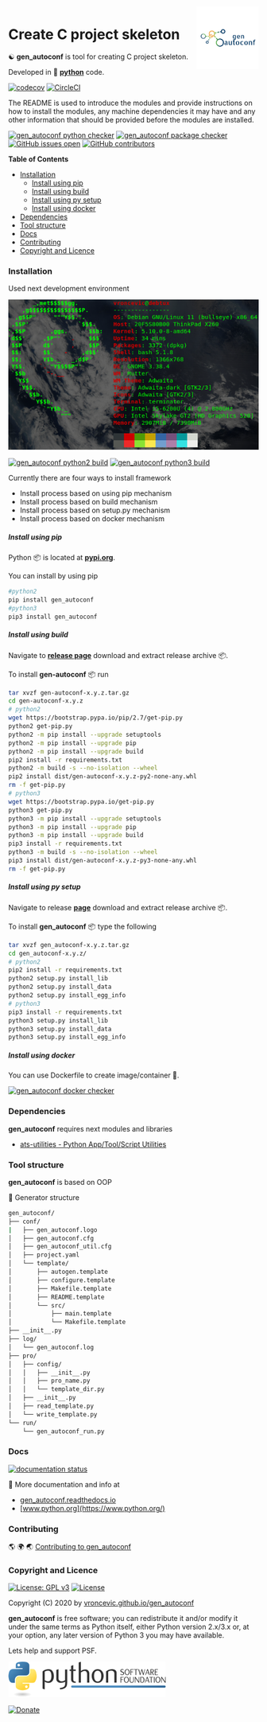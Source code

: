 <img align="right" src="https://raw.githubusercontent.com/vroncevic/gen_autoconf/dev/docs/gen_autoconf_logo.png" width="25%">

# Create C project skeleton

☯️ **gen_autoconf** is tool for creating C project skeleton.

Developed in 🐍 **[python](https://www.python.org/)** code.

[![codecov](https://codecov.io/gh/vroncevic/gen_autoconf/branch/dev/graph/badge.svg?token=21LYIV9SNU)](https://codecov.io/gh/vroncevic/gen_autoconf) [![CircleCI](https://circleci.com/gh/vroncevic/gen_autoconf/tree/master.svg?style=svg)](https://circleci.com/gh/vroncevic/gen_autoconf/tree/master)

The README is used to introduce the modules and provide instructions on
how to install the modules, any machine dependencies it may have and any
other information that should be provided before the modules are installed.

[![gen_autoconf python checker](https://img.shields.io/github/workflow/status/vroncevic/gen_autoconf/gen_autoconf_python_checker?style=flat&label=gen_autoconf%20python%20checker)](https://github.com/vroncevic/gen_autoconf/actions/workflows/gen_autoconf_python_checker.yml) [![gen_autoconf package checker](https://img.shields.io/github/workflow/status/vroncevic/gen_autoconf/gen_autoconf_package_checker?style=flat&label=gen_autoconf%20package%20checker)](https://github.com/vroncevic/gen_autoconf/actions/workflows/gen_autoconf_package_checker.yml) [![GitHub issues open](https://img.shields.io/github/issues/vroncevic/gen_autoconf.svg)](https://github.com/vroncevic/gen_autoconf/issues) [![GitHub contributors](https://img.shields.io/github/contributors/vroncevic/gen_autoconf.svg)](https://github.com/vroncevic/gen_autoconf/graphs/contributors)

<!-- START doctoc generated TOC please keep comment here to allow auto update -->
<!-- DON'T EDIT THIS SECTION, INSTEAD RE-RUN doctoc TO UPDATE -->
**Table of Contents**

- [Installation](#installation)
    - [Install using pip](#install-using-pip)
    - [Install using build](#install-using-build)
    - [Install using py setup](#install-using-py-setup)
    - [Install using docker](#install-using-docker)
- [Dependencies](#dependencies)
- [Tool structure](#tool-structure)
- [Docs](#docs)
- [Contributing](#contributing)
- [Copyright and Licence](#copyright-and-licence)

<!-- END doctoc generated TOC please keep comment here to allow auto update -->

### Installation

Used next development environment

![debian linux os](https://raw.githubusercontent.com/vroncevic/gen_autoconf/dev/docs/debtux.png)

[![gen_autoconf python2 build](https://img.shields.io/github/workflow/status/vroncevic/gen_autoconf/gen_autoconf_python2_build?style=flat&label=gen_autoconf%20python2%20build)](https://github.com/vroncevic/gen_autoconf/actions/workflows/gen_autoconf_python2_build.yml) [![gen_autoconf python3 build](https://img.shields.io/github/workflow/status/vroncevic/gen_autoconf/gen_autoconf_python3_build?style=flat&label=gen_autoconf%20python3%20build)](https://github.com/vroncevic/gen_autoconf/actions/workflows/gen_autoconf_python3_build.yml)

Currently there are four ways to install framework
* Install process based on using pip mechanism
* Install process based on build mechanism
* Install process based on setup.py mechanism
* Install process based on docker mechanism

##### Install using pip

Python 📦 is located at **[pypi.org](https://pypi.org/project/gen_autoconf/)**.

You can install by using pip

```bash
#python2
pip install gen_autoconf
#python3
pip3 install gen_autoconf
```

##### Install using build

Navigate to **[release page](https://github.com/vroncevic/gen_autoconf/releases)** download and extract release archive 📦.

To install **gen-autoconf** 📦 run

```bash
tar xvzf gen-autoconf-x.y.z.tar.gz
cd gen-autoconf-x.y.z
# python2
wget https://bootstrap.pypa.io/pip/2.7/get-pip.py
python2 get-pip.py
python2 -m pip install --upgrade setuptools
python2 -m pip install --upgrade pip
python2 -m pip install --upgrade build
pip2 install -r requirements.txt
python2 -m build -s --no-isolation --wheel
pip2 install dist/gen-autoconf-x.y.z-py2-none-any.whl
rm -f get-pip.py
# python3
wget https://bootstrap.pypa.io/get-pip.py
python3 get-pip.py 
python3 -m pip install --upgrade setuptools
python3 -m pip install --upgrade pip
python3 -m pip install --upgrade build
pip3 install -r requirements.txt
python3 -m build -s --no-isolation --wheel
pip3 install dist/gen-autoconf-x.y.z-py3-none-any.whl
rm -f get-pip.py
```

##### Install using py setup

Navigate to release **[page](https://github.com/vroncevic/gen_autoconf/releases/)** download and extract release archive 📦.

To install **gen_autoconf** 📦 type the following

```bash
tar xvzf gen_autoconf-x.y.z.tar.gz
cd gen_autoconf-x.y.z/
# python2
pip2 install -r requirements.txt
python2 setup.py install_lib
python2 setup.py install_data
python2 setup.py install_egg_info
# python3
pip3 install -r requirements.txt
python3 setup.py install_lib
python3 setup.py install_data
python3 setup.py install_egg_info
```

##### Install using docker

You can use Dockerfile to create image/container 🚢.

[![gen_autoconf docker checker](https://img.shields.io/github/workflow/status/vroncevic/gen_autoconf/gen_autoconf_docker_checker?style=flat&label=gen_autoconf%20docker%20checker)](https://github.com/vroncevic/gen_autoconf/actions/workflows/gen_autoconf_docker_checker.yml)

### Dependencies

**gen_autoconf** requires next modules and libraries

* [ats-utilities - Python App/Tool/Script Utilities](https://vroncevic.github.io/gen_autoconf)

### Tool structure

**gen_autoconf** is based on OOP

🧰 Generator structure

```bash
gen_autoconf/
├── conf/
|   ├── gen_autoconf.logo
│   ├── gen_autoconf.cfg
│   ├── gen_autoconf_util.cfg
│   ├── project.yaml
│   └── template/
│       ├── autogen.template
│       ├── configure.template
│       ├── Makefile.template
│       ├── README.template
│       └── src/
│           ├── main.template
│           └── Makefile.template
├── __init__.py
├── log/
│   └── gen_autoconf.log
├── pro/
│   ├── config/
│   │   ├── __init__.py
│   │   ├── pro_name.py
│   │   └── template_dir.py
│   ├── __init__.py
│   ├── read_template.py
│   └── write_template.py
└── run/
    └── gen_autoconf_run.py
```

### Docs

[![documentation status](https://readthedocs.org/projects/gen-autoconf/badge/?version=master)](https://gen-autoconf.readthedocs.io/projects/gen-autoconf/en/master/?badge=master)

📗 More documentation and info at

* [gen_autoconf.readthedocs.io](https://gen_autoconf.readthedocs.io/en/latest/)
* [www.python.org](https://www.python.org/)

### Contributing

🌎 🌍 🌏 [Contributing to gen_autoconf](CONTRIBUTING.md)

### Copyright and Licence

[![License: GPL v3](https://img.shields.io/badge/License-GPLv3-blue.svg)](https://www.gnu.org/licenses/gpl-3.0) [![License](https://img.shields.io/badge/License-Apache%202.0-blue.svg)](https://opensource.org/licenses/Apache-2.0)

Copyright (C) 2020 by [vroncevic.github.io/gen_autoconf](https://vroncevic.github.io/gen_autoconf/)

**gen_autoconf** is free software; you can redistribute it and/or modify
it under the same terms as Python itself, either Python version 2.x/3.x or,
at your option, any later version of Python 3 you may have available.

Lets help and support PSF.

[![Python Software Foundation](https://raw.githubusercontent.com/vroncevic/gen_autoconf/dev/docs/psf-logo-alpha.png)](https://www.python.org/psf/)

[![Donate](https://www.paypalobjects.com/en_US/i/btn/btn_donateCC_LG.gif)](https://psfmember.org/index.php?q=civicrm/contribute/transact&reset=1&id=2)
